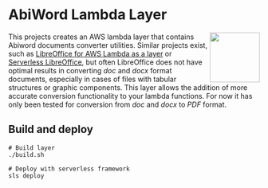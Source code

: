 # AbiWord Lambda Layer 
<img align="right" width="100" height="100" src="https://img.utdstc.com/icons/abiword-2-8-2.png:225">

This projects creates an AWS lambda layer that contains Abiword documents converter utilities. 
Similar projects exist, such as [LibreOffice for AWS Lambda as a layer](https://github.com/shelfio/libreoffice-lambda-layer) or [Serverless LibreOffice](https://github.com/vladgolubev/serverless-libreoffice), but often LibreOffice does not have optimal results in converting _doc_ and _docx_ format documents, especially in cases of files with tabular structures or graphic components.
This layer allows the addition of more accurate conversion functionality to your lambda functions.
For now it has only been tested for conversion from _doc_ and _docx_ to _PDF_ format.

## Build and deploy


```
# Build layer
./build.sh

# Deploy with serverless framework
sls deploy
```

